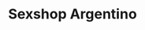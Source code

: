 ---
title: "Sexshop Argentino"
url: /ciudad-autonoma-de-buenos-aires/sexshop-argentino/
shop: erótico
---